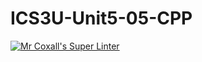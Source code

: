 # ICS3U-Unit5-05-CPP
[![Mr Coxall's Super Linter](https://github.com/zaida-hammmel2108/ICS3U-Unit5-05-CPP/workflows/Mr%20Coxall's%20Super%20Linter/badge.svg)](https://github.com/zaida-hammmel2108/ICS3U-Unit5-05-CPP/actions/)
